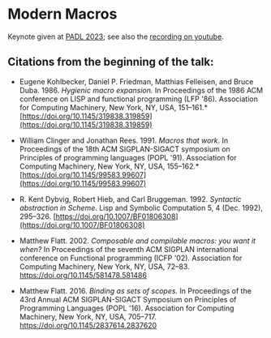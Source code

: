# Modern Macros

Keynote given at [PADL 2023](https://popl23.sigplan.org/home/PADL-2023); see also the [recording on youtube](https://youtu.be/YMUCpx6vhZM).

## Citations from the beginning of the talk:

- Eugene Kohlbecker, Daniel P. Friedman, Matthias Felleisen, and Bruce Duba. 1986. *Hygienic macro expansion.* In Proceedings of the 1986 ACM conference on LISP and functional programming (LFP '86). Association for Computing Machinery, New York, NY, USA, 151–161.* [https://doi.org/10.1145/319838.319859](https://doi.org/10.1145/319838.319859)

- William Clinger and Jonathan Rees. 1991. *Macros that work.* In Proceedings of the 18th ACM SIGPLAN-SIGACT symposium on Principles of programming languages (POPL '91). Association for Computing Machinery, New York, NY, USA, 155–162.* [https://doi.org/10.1145/99583.99607](https://doi.org/10.1145/99583.99607)

- R. Kent Dybvig, Robert Hieb, and Carl Bruggeman. 1992. *Syntactic abstraction in Scheme.* Lisp and Symbolic Computation 5, 4 (Dec. 1992), 295–326. [https://doi.org/10.1007/BF01806308](https://doi.org/10.1007/BF01806308)

- Matthew Flatt. 2002. *Composable and compilable macros: you want it when?* In Proceedings of the seventh ACM SIGPLAN international conference on Functional programming (ICFP '02). Association for Computing Machinery, New York, NY, USA, 72–83. https://doi.org/10.1145/581478.581486

- Matthew Flatt. 2016. *Binding as sets of scopes.* In Proceedings of the 43rd Annual ACM SIGPLAN-SIGACT Symposium on Principles of Programming Languages (POPL '16). Association for Computing Machinery, New York, NY, USA, 705–717. https://doi.org/10.1145/2837614.2837620
